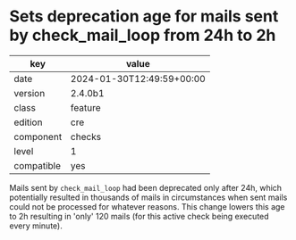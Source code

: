 [//]: # (werk v2)
# Sets deprecation age for mails sent by check_mail_loop from 24h to 2h

key        | value
---------- | ---
date       | 2024-01-30T12:49:59+00:00
version    | 2.4.0b1
class      | feature
edition    | cre
component  | checks
level      | 1
compatible | yes

Mails sent by `check_mail_loop` had been deprecated only after 24h, which potentially resulted
in thousands of mails in circumstances when sent mails could not be processed for whatever
reasons.
This change lowers this age to 2h resulting in 'only' 120 mails (for this active check being
executed every minute).
